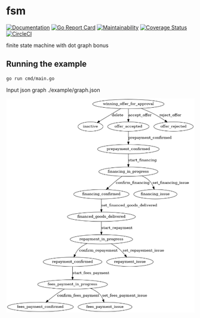 # fsm

[![Documentation](https://godoc.org/github.com/induzo/fsm?status.svg)](http://godoc.org/github.com/induzo/fsm) [![Go Report Card](https://goreportcard.com/badge/github.com/induzo/fsm)](https://goreportcard.com/report/github.com/induzo/fsm) [![Maintainability](https://api.codeclimate.com/v1/badges/81a5d3434107dd6901f6/maintainability)](https://codeclimate.com/github/induzo/fsm/maintainability) [![Coverage Status](https://coveralls.io/repos/github/induzo/fsm/badge.svg?branch=master)](https://coveralls.io/github/induzo/fsm?branch=master) [![CircleCI](https://circleci.com/gh/induzo/fsm.svg?style=svg)](https://circleci.com/gh/induzo/fsm)

finite state machine with dot graph bonus

## Running the example

```bash
go run cmd/main.go
```

Input json graph ./example/graph.json

![example graph](./example/graph.png)
